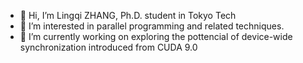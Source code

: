 - 👋 Hi, I’m Lingqi ZHANG, Ph.D. student in Tokyo Tech
- 👀 I’m interested in parallel programming and related techniques. 
- 🌱 I’m currently working on exploring the pottencial of device-wide synchronization introduced from CUDA 9.0

<!---
neozhang307/neozhang307 is a ✨ special ✨ repository because its `README.md` (this file) appears on your GitHub profile.
You can click the Preview link to take a look at your changes.
--->
